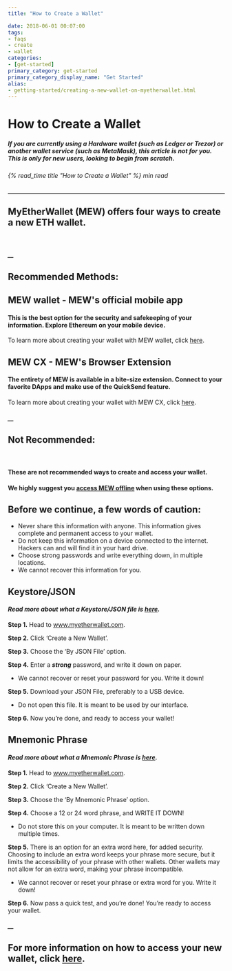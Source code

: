 ```yaml
---
title: "How to Create a Wallet"

date: 2018-06-01 00:07:00
tags:
- faqs
- create
- wallet
categories:
- [get-started]
primary_category: get-started
primary_category_display_name: "Get Started"
alias:
- getting-started/creating-a-new-wallet-on-myetherwallet.html
---
```


# __How to Create a Wallet__
##### If you are currently using a Hardware wallet (such as Ledger or Trezor) or another wallet service (such as MetaMask), this article is not for you. This is only for new users, looking to begin from scratch.
###### {% read_time title "How to Create a Wallet" %} min read
***

## MyEtherWallet (MEW) offers four ways to create a new ETH wallet.

<br>

##### __

## __Recommended Methods:__

## __MEW wallet__ - MEW's official mobile app
#### __This is the best option for the security and safekeeping of your information. Explore Ethereum on your mobile device.__
To learn more about creating your wallet with MEW wallet, click [here][mewwallet].


## __MEW CX__ - MEW's Browser Extension
#### __The entirety of MEW is available in a bite-size extension. Connect to your favorite DApps and make use of the QuickSend feature.__

To learn more about creating your wallet with MEW CX, click [here][mewcx].

##### __

## __Not Recommended:__

<br>

#### These are **not** recommended ways to create and access your wallet.
#### We highly suggest you [access MEW offline][offline] when using these options.

## __Before we continue, a few words of caution:__

* Never share this information with anyone. This information gives complete and permanent access to your wallet.
* Do not keep this information on a device connected to the internet. Hackers can and will find it in your hard drive. 
* Choose strong passwords and write everything down, in multiple locations.
* We cannot recover this information for you.

## __Keystore/JSON__
#### *Read more about what a Keystore/JSON file is [here][keystoreJson].*

**Step 1.** Head to www.myetherwallet.com. 

**Step 2.** Click ‘Create a New Wallet’.

**Step 3.** Choose the ‘By JSON File’ option.

**Step 4.** Enter a **_strong_** password, and write it down on paper.

* We cannot recover or reset your password for you. Write it down!

**Step 5.** Download your JSON File, preferably to a USB device. 

* Do not open this file. It is meant to be used by our interface.

**Step 6.** Now you’re done, and ready to access your wallet!

## __Mnemonic Phrase__
#### *Read more about what a Mnemonic Phrase is [here][mnemonic].*

**Step 1.** Head to www.myetherwallet.com.

**Step 2.** Click ‘Create a New Wallet’.

**Step 3.** Choose the ‘By Mnemonic Phrase’ option.

**Step 4.** Choose a 12 or 24 word phrase, and WRITE IT DOWN!

* Do not store this on your computer. It is meant to be written down multiple times.

**Step 5.** There is an option for an extra word here, for added security. Choosing to include an extra word keeps your phrase more secure, but it limits the accessibility of your phrase with other wallets. Other wallets may not allow for an extra word, making your phrase incompatible.

* We cannot recover or reset your phrase or extra word for you. Write it down!

**Step 6.** Now pass a quick test, and you’re done! You’re ready to access your wallet.

##### __

## __For more information on how to access your new wallet, click [here][accessWallet].__



[mewwallet]: /@@@@@@/mewwallet/mewwallet-user-guide/
[offline]: /@@@@@@/offline/offline-mew-looks-weird/
[keystoreJson]: /@@@@@@/security-and-privacy/what-is-a-keystore-file/
[mnemonic]: /@@@@@@/security-and-privacy/what-is-a-mnemonic-phrase/
[accessWallet]: /@@@@@@/getting-started/how-to-access-your-wallet/
[mewcx]: /@@@@@@/getting-started/using-mewcx.md/